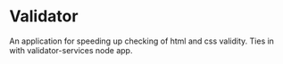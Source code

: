 # Validator

An application for speeding up checking of html and css validity. Ties in with validator-services node app.
